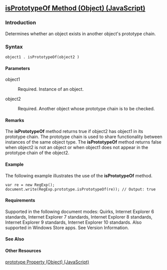 ## [isPrototypeOf Method (Object) (JavaScript)](isPrototypeOf-Method__Object.html)

### Introduction 

 Determines whether an object exists in another object's prototype chain.

### Syntax 

```
object1 . isPrototypeOf(object2 )
```

#### Parameters 

<div id="sectionSection0" class="section" name="collapseableSection" style="" expanded="true">
  <dl class="authored">
    <dt>
      <span class="parameter" sdata="paramReference" xmlns:util="util">object1</span>
    </dt>
    <dd>
      <p xmlns:util="util">
        Required. Instance of an object.
      </p>
    </dd>
    <dt>
      <span class="parameter" sdata="paramReference" xmlns:util="util">object2</span>
    </dt>
    <dd>
      <p xmlns:util="util">
        Required. Another object whose prototype chain is to be checked.
      </p>
    </dd>
  </dl>
</div>

#### Remarks 

<div id="languageReferenceRemarksSection" class="section" name="collapseableSection" style="">
  <p xmlns:util="util">
    The <b>isPrototypeOf</b> method returns <span sdata="langKeyword" value="true"><span class="keyword">true</span></span> if <span class="parameter" sdata="paramReference">object2</span> has
    <span class="parameter" sdata="paramReference">object1</span> in its prototype chain. The prototype chain is used to share functionality between instances of the same object type. The
    <b>isPrototypeOf</b> method returns <span sdata="langKeyword" value="false"><span class="keyword">false</span></span> when <span class="parameter" sdata="paramReference">object2</span> is not an
    object or when <span class="parameter" sdata="paramReference">object1</span> does not appear in the prototype chain of the <span class="parameter" sdata="paramReference">object2</span>.
  </p>
</div>

#### Example 

<p xmlns:util="util">
  The following example illustrates the use of the <b>isPrototypeOf</b> method.
</p>

```
var re = new RegExp(); document.write(RegExp.prototype.isPrototypeOf(re)); // Output: true
```

#### Requirements 

<div id="requirementsTitleSection" class="section" name="collapseableSection" style="">
  <p xmlns:util="util"></p>
  <p>
    Supported in the following document modes: Quirks, Internet Explorer 6 standards, Internet Explorer 7 standards, Internet Explorer 8 standards, Internet Explorer 9 standards, Internet Explorer 10
    standards. Also supported in Windows Store apps. See Version Information.
  </p>
</div>

#### See Also 

<div id="seeAlsoSection" class="section" name="collapseableSection" style="">
  <h4 class="subHeading">
    Other Resources
  </h4>
  <div class="seeAlsoStyle">
    <span sdata="link" xmlns:util="util"><a href="9fc434a1-5995-4fcb-a4e8-00e7f615aaa2.htm">prototype Property (Object) (JavaScript)</a></span>
  </div>
</div>

